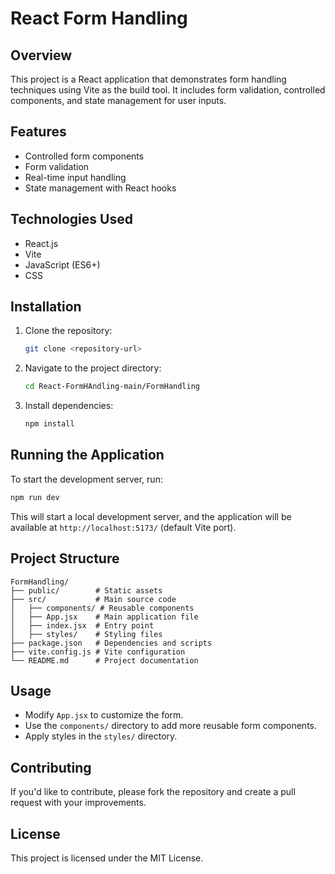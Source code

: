 # React Form Handling

## Overview
This project is a React application that demonstrates form handling techniques using Vite as the build tool. It includes form validation, controlled components, and state management for user inputs.

## Features
- Controlled form components
- Form validation
- Real-time input handling
- State management with React hooks

## Technologies Used
- React.js
- Vite
- JavaScript (ES6+)
- CSS

## Installation
1. Clone the repository:
   ```sh
   git clone <repository-url>
   ```
2. Navigate to the project directory:
   ```sh
   cd React-FormHAndling-main/FormHandling
   ```
3. Install dependencies:
   ```sh
   npm install
   ```

## Running the Application
To start the development server, run:
```sh
npm run dev
```
This will start a local development server, and the application will be available at `http://localhost:5173/` (default Vite port).

## Project Structure
```
FormHandling/
├── public/        # Static assets
├── src/           # Main source code
│   ├── components/ # Reusable components
│   ├── App.jsx    # Main application file
│   ├── index.jsx  # Entry point
│   ├── styles/    # Styling files
├── package.json   # Dependencies and scripts
├── vite.config.js # Vite configuration
└── README.md      # Project documentation
```

## Usage
- Modify `App.jsx` to customize the form.
- Use the `components/` directory to add more reusable form components.
- Apply styles in the `styles/` directory.

## Contributing
If you'd like to contribute, please fork the repository and create a pull request with your improvements.

## License
This project is licensed under the MIT License.

